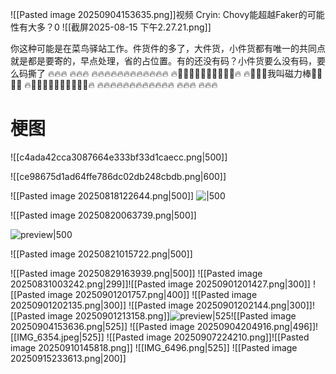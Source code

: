 ![[Pasted image 20250904153635.png]]视频 Cryin: Chovy能超越Faker的可能性有大多？0
![[截屏2025-08-15 下午2.27.21.png]]

你这种可能是在菜鸟驿站工作。件货件的多了，大件货，小件货都有唯一的共同点就是都是要寄的，早点处理，省的占位置。有的还没有码？小件货要么没有码，要么码撕了
🔥🔥🔥 🔥🔥🔥
🔥🔥🔥🔥🔥🔥🔥🔥🔥🔥🔥🔥
🔥🔋🔋🔋🔋🔋🔋🔋🔋🔋🔋🔥
🔥🔋🔋🔋我叫磁力棒🔋🔋🔋🔥
🔥🔋🔋🔋🔋🔋🔋🔋🔋🔋🔋🔥
🔥🔥🔥🔥🔥🔥🔥🔥🔥🔥🔥🔥
🔥🔥🔥 🔥🔥🔥

# 梗图
![[c4ada42cca3087664e333bf33d1caecc.png|500]]

![[ce98675d1ad64ffe786dc02db248cbdb.png|600]]

![[Pasted image 20250818122644.png|500]]
![|500](https://pic1.zhimg.com/50/v2-de0945b5bcbb7eafd00607222382e40c_720w.jpg?source=2c26e567)

![[Pasted image 20250820063739.png|500]]


![preview|500](https://pic4.zhimg.com/v2-25acf49890c0f2d15861cbc503620cdf_r.jpg)

![[Pasted image 20250821015722.png|500]]

![[Pasted image 20250829163939.png|500]] 
![[Pasted image 20250831003242.png|299]]![[Pasted image 20250901201427.png|300]]
![[Pasted image 20250901201757.png|400]]
![[Pasted image 20250901202135.png|300]]
![[Pasted image 20250901202144.png|300]]![[Pasted image 20250901213158.png]]![preview|525](https://picx.zhimg.com/100/v2-0d03b9fd774b42959c8fe48d6846b795_r.jpg)![[Pasted image 20250904153636.png|525]]
![[Pasted image 20250904204916.png|496]]![[IMG_6354.jpeg|525]]
![[Pasted image 20250907224210.png]]![[Pasted image 20250910145818.png]]
![[IMG_6496.png|525]] ![[Pasted image 20250915233613.png|200]]